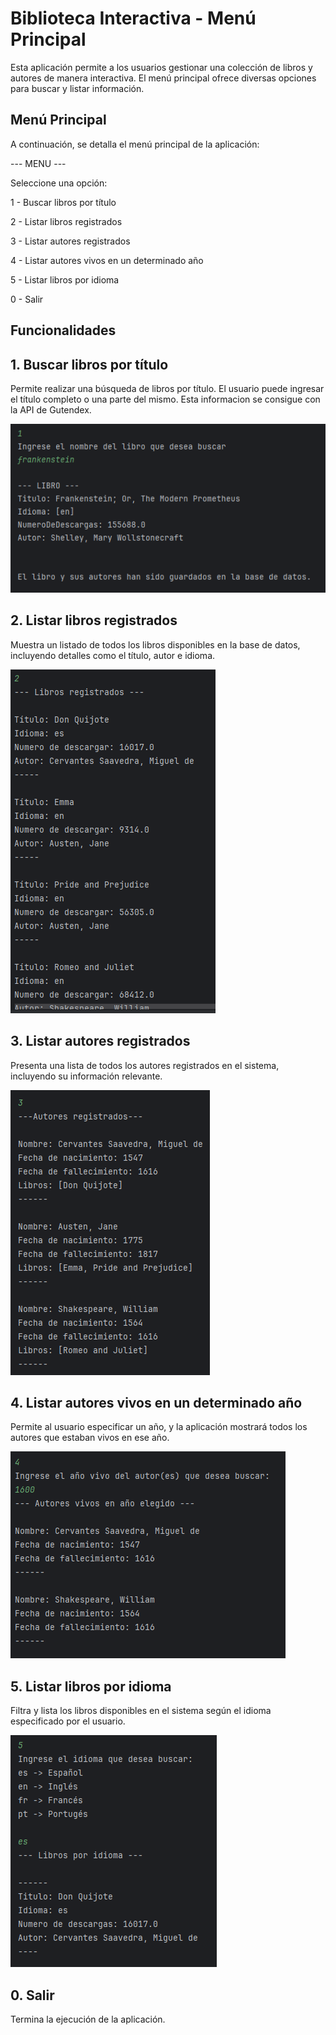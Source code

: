 # Biblioteca Interactiva - Menú Principal

Esta aplicación permite a los usuarios gestionar una colección de libros y autores de manera interactiva. El menú principal ofrece diversas opciones para buscar y listar información.

## Menú Principal

A continuación, se detalla el menú principal de la aplicación:

--- MENU ---

Seleccione una opción:

1 - Buscar libros por título

2 - Listar libros registrados

3 - Listar autores registrados

4 - Listar autores vivos en un determinado año

5 - Listar libros por idioma

0 - Salir

## Funcionalidades

## 1. Buscar libros por título

Permite realizar una búsqueda de libros por título. El usuario puede ingresar el título completo o una parte del mismo. Esta informacion se consigue con la API de Gutendex.

![](Imagenes/1.png)

## 2. Listar libros registrados

Muestra un listado de todos los libros disponibles en la base de datos, incluyendo detalles como el título, autor e idioma.

![](Imagenes/2.png)

## 3. Listar autores registrados

Presenta una lista de todos los autores registrados en el sistema, incluyendo su información relevante.

![](Imagenes/3.png)

## 4. Listar autores vivos en un determinado año

Permite al usuario especificar un año, y la aplicación mostrará todos los autores que estaban vivos en ese año.

![](Imagenes/4.png)

## 5. Listar libros por idioma

Filtra y lista los libros disponibles en el sistema según el idioma especificado por el usuario.

![](Imagenes/5.png)

## 0. Salir

Termina la ejecución de la aplicación.
